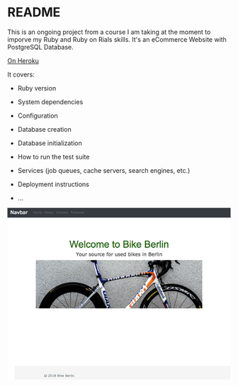 # README

This is an ongoing project from a course I am taking at the moment to imporve my Ruby and Ruby on Rials skills.
It's an eCommerce Website with PostgreSQL Database.

[On Heroku](https://bikesberlincom.herokuapp.com/)

It covers:

* Ruby version 

* System dependencies

* Configuration

* Database creation

* Database initialization

* How to run the test suite

* Services (job queues, cache servers, search engines, etc.)

* Deployment instructions

* ...

![Screenshot](https://github.com/elivanK/commerce_webapp/blob/master/app/assets/images/screenshotec.jpg)
